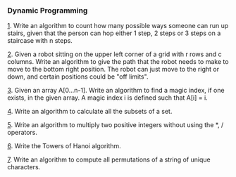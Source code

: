 ### Dynamic Programming

[1](https://github.com/rafaelsfrr/Algorithms-Java/blob/master/src/local/exercises/dynamic/RunningSteps.java). Write an algorithm to count how many possible ways someone can run up stairs, given that the person can hop either 1 step, 2 steps or 3 steps on a staircase with n steps.

[2](https://github.com/rafaelsfrr/Algorithms-Java/blob/master/src/local/exercises/dynamic/GridPath.java). Given a robot sitting on the upper left corner of a grid with r rows and c columns. Write an algorithm to give the path that the robot needs to make to move to the bottom right position. The robot can just move to the right or down, and certain positions could be "off limits".

[3](https://github.com/rafaelsfrr/Algorithms-Java/blob/master/src/local/exercises/dynamic/MagicIndex.java). Given an array A[0...n-1]. Write an algorithm to find a magic index, if one exists, in the given array. A magic index i is defined such that A[i] = i.

[4](https://github.com/rafaelsfrr/Algorithms-Java/blob/master/src/local/exercises/dynamic/PowerSet.java). Write an algorithm to calculate all the subsets of a set.

[5](https://github.com/rafaelsfrr/Algorithms-Java/blob/master/src/local/exercises/dynamic/Multiply.java). Write an algorithm to multiply two positive integers without using the *, / operators.

[6](https://github.com/rafaelsfrr/Algorithms-Java/blob/master/src/local/exercises/dynamic/Hanoi.java). Write the Towers of Hanoi algorithm.

[7](https://github.com/rafaelsfrr/Algorithms-Java/blob/master/src/local/exercises/dynamic/Permutation.java). Write an algorithm to compute all permutations of a string of unique characters.
